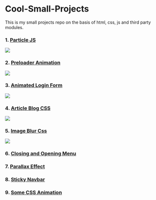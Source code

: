 # Cool-Small-Projects
This is my small projects repo on the basis of html, css, js and third party modules.

### 1. [Particle JS](https://github.com/SohelRaja/Cool-Small-Projects/tree/master/ParticleJS)
![](https://github.com/SohelRaja/Cool-Small-Projects/blob/master/screenshots/particle.PNG)

### 2. [Preloader Animation](https://github.com/SohelRaja/Cool-Small-Projects/tree/master/Preloader_Animation)
![](https://github.com/SohelRaja/Cool-Small-Projects/blob/master/screenshots/preloader.PNG)

### 3. [Animated Login Form](https://github.com/SohelRaja/Cool-Small-Projects/tree/master/Log%20In%20Form(HTML%2CCSS))
![](https://github.com/SohelRaja/Cool-Small-Projects/blob/master/screenshots/loginForm.PNG)

### 4. [Article Blog CSS](https://github.com/SohelRaja/Cool-Small-Projects/tree/master/Article%20Blog(HTML%2CCSS))
![](https://github.com/SohelRaja/Cool-Small-Projects/blob/master/screenshots/article.PNG)

### 5. [Image Blur Css](https://github.com/SohelRaja/Cool-Small-Projects/tree/master/Image%20Blur(HTML%2CCSS))
![](https://github.com/SohelRaja/Cool-Small-Projects/blob/master/screenshots/imageBlurAfter.PNG)

### 6. [Closing and Opening Menu](https://github.com/SohelRaja/Cool-Small-Projects/tree/master/Open_close_menu_bar(JS%2CCSS%2CHTML))

### 7. [Parallax Effect](https://github.com/SohelRaja/Cool-Small-Projects/tree/master/Parallax)

### 8. [Sticky Navbar](https://github.com/SohelRaja/Cool-Small-Projects/tree/master/StickyNav-BackToTop-SmoothScroll)

### 9. [Some CSS Animation](https://github.com/SohelRaja/Cool-Small-Projects/tree/master/Text%20Animation(CSS3%2CHTML))
